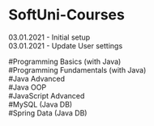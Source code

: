 # SoftUni-Courses

03.01.2021 - Initial setup  
03.01.2021 - Update User settings  

#Programming Basics (with Java)  
#Programming Fundamentals (with Java)  
#Java Advanced  
#Java OOP  
#JavaScript Advanced  
#MySQL (Java DB)  
#Spring Data (Java DB)  


